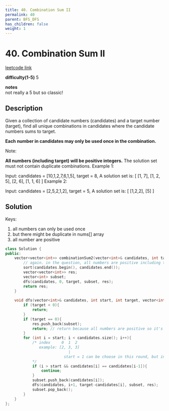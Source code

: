 ```yaml
---
title: 40. Combination Sum II 
permalink: 40
parent: BFS_DFS
has_children: false
weight: 1
---
```

# 40. Combination Sum II
[leetcode link](https://leetcode.com/problems/combination-sum-ii/)

**difficulty(1-5)** 
5

**notes**   
not really a 5 but so classic!

## Description
Given a collection of candidate numbers (candidates) and a target number (target), find all unique combinations in candidates where the candidate numbers sums to target.

**Each number in candidates may only be used once in the combination.**

Note:

**All numbers (including target) will be positive integers.**
The solution set must not contain duplicate combinations.
Example 1:

Input: candidates = [10,1,2,7,6,1,5], target = 8,
A solution set is:
[
  [1, 7],
  [1, 2, 5],
  [2, 6],
  [1, 1, 6]
]
Example 2:

Input: candidates = [2,5,2,1,2], target = 5,
A solution set is:
[
  [1,2,2],
  [5]
]

## Solution

Keys: 
1. all numbers can only be used once
2. but there might be duplicate in nums[] array
3. all number are positive


```c++
class Solution {
public:
    vector<vector<int>> combinationSum2(vector<int>& candidates, int target) {
        // again. in the question, all numbers are positive including target.
        sort(candidates.begin(), candidates.end());
        vector<vector<int>> res;
        vector<int> subset;
        dfs(candidates, 0, target, subset, res);
        return res;
    }
    
    void dfs(vector<int>& candidates, int start, int target, vector<int> subset, vector<vector<int>>& res){
        if (target < 0){
            return;
        }
        if (target == 0){
            res.push_back(subset);
            return; // return because all numbers are positive so it's impossible to find futher solution.
        }
        for (int i = start; i < candidates.size(); i++){
            /* index     0  1  2
               example: [2, 3, 3] 
                            |
                          start = 1 can be choose in this round, but index 2 which also is 3 cannot be chose!
            */
            if (i > start && candidates[i] == candidates[i-1]){
                continue;
            }
            subset.push_back(candidates[i]);
            dfs(candidates, i+1, target-candidates[i], subset, res);
            subset.pop_back();
        }
    }
};
```

 
